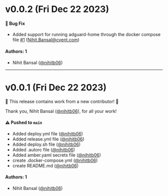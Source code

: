 # v0.0.2 (Fri Dec 22 2023)

#### 🐛 Bug Fix

- Added support for running adguard-home through the docker compose file [#1](https://github.com/nihitb06/container-nrcbmyi/pull/1) (Nihit.Bansal@cvent.com)

#### Authors: 1

- Nihit Bansal ([@nihitb06](https://github.com/nihitb06))

---

# v0.0.1 (Fri Dec 22 2023)

:tada: This release contains work from a new contributor! :tada:

Thank you, Nihit Bansal ([@nihitb06](https://github.com/nihitb06)), for all your work!

#### ⚠️ Pushed to `main`

- Added deploy.yml file ([@nihitb06](https://github.com/nihitb06))
- Added release.yml file ([@nihitb06](https://github.com/nihitb06))
- Added deploy.sh file ([@nihitb06](https://github.com/nihitb06))
- Added .autorc file ([@nihitb06](https://github.com/nihitb06))
- Added amber.yaml secrets file ([@nihitb06](https://github.com/nihitb06))
- create .docker-compose.yml ([@nihitb06](https://github.com/nihitb06))
- create README.md ([@nihitb06](https://github.com/nihitb06))

#### Authors: 1

- Nihit Bansal ([@nihitb06](https://github.com/nihitb06))
